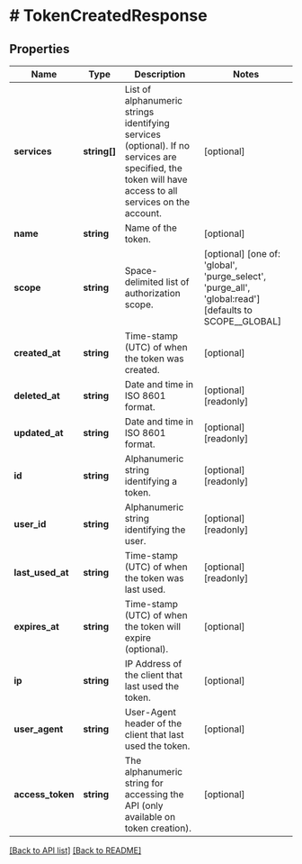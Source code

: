 # # TokenCreatedResponse

## Properties

Name | Type | Description | Notes
------------ | ------------- | ------------- | -------------
**services** | **string[]** | List of alphanumeric strings identifying services (optional). If no services are specified, the token will have access to all services on the account. | [optional] 
**name** | **string** | Name of the token. | [optional] 
**scope** | **string** | Space-delimited list of authorization scope. | [optional]  [one of: 'global', 'purge_select', 'purge_all', 'global:read'] [defaults to SCOPE__GLOBAL]
**created_at** | **string** | Time-stamp (UTC) of when the token was created. | [optional] 
**deleted_at** | **string** | Date and time in ISO 8601 format. | [optional] [readonly] 
**updated_at** | **string** | Date and time in ISO 8601 format. | [optional] [readonly] 
**id** | **string** | Alphanumeric string identifying a token. | [optional] [readonly] 
**user_id** | **string** | Alphanumeric string identifying the user. | [optional] [readonly] 
**last_used_at** | **string** | Time-stamp (UTC) of when the token was last used. | [optional] [readonly] 
**expires_at** | **string** | Time-stamp (UTC) of when the token will expire (optional). | [optional] 
**ip** | **string** | IP Address of the client that last used the token. | [optional] 
**user_agent** | **string** | User-Agent header of the client that last used the token. | [optional] 
**access_token** | **string** | The alphanumeric string for accessing the API (only available on token creation). | [optional] 


[[Back to API list]](../../README.md#endpoints) [[Back to README]](../../README.md)

